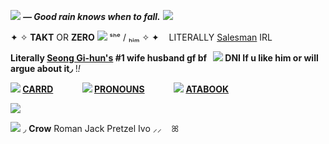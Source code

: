 ![](https://xyz.crd.co/assets/images/gallery11/0dd86027.png?v=de6feabd) ***— Good rain knows when to fall.*** ![](https://xyz.crd.co/assets/images/gallery11/0dd86027.png?v=de6feabd)

 ✦ ✧ **TAKT** OR **ZERO** ![](https://xyz.crd.co/assets/images/gallery03/ddbff012.gif?v=de6feabd) ‎ ‎ ‎ ˢʰᵉ / ₕᵢₘ ✧ ✦‎ ‎ ‎ ‎ LITERALLY [Salesman](https://villains.fandom.com/wiki/The_Recruiter_(Squid_Game)) IRL‎ ‎ ‎

**Literally [Seong Gi-hun's](https://squid-game.fandom.com/wiki/Seong_Gi-hun)  #1 wife husband gf bf‎ ‎ ‎ ‎![](https://xyz.crd.co/assets/images/gallery21/27dab329.gif?v=de6feabd)  DNI If u like him or will argue about it◞**  !*!*
 
**![](https://xyz.crd.co/assets/images/gallery11/6d2c6a11.gif?v=de6feabd) [CARRD](https://in-ho.carrd.co/)‎ ‎ ‎ ‎ ‎ ‎ ‎ ‎ ‎ ‎ ‎ ‎ ‎ ‎ ![](https://xyz.crd.co/assets/images/gallery18/698c5703.gif?v=de6feabd) [PRONOUNS](https://en.pronouns.page/@Takt)‎ ‎ ‎ ‎ ‎ ‎ ‎ ‎ ‎ ‎ ‎ ‎ ‎ ‎ ![](https://xyz.crd.co/assets/images/gallery11/2c219efb.gif?v=de6feabd) [ATABOOK](https://takt.atabook.org/)**

![](https://i.pinimg.com/736x/73/58/b7/7358b7b19f659b6ed2922a9db5767925.jpg)

![](https://xyz.crd.co/assets/images/gallery01/426c6340.gif?v=de6feabd)  ‎   ‎ ‎◞  **Crow**  Roman  Jack  Pretzel  Ivo ⸝⸝  ‎ ‎ ‎ ꕤ
